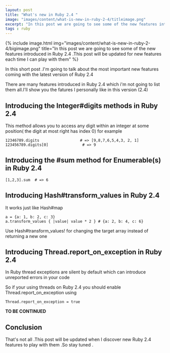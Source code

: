 ```yaml
---
layout: post
title: "What's new in Ruby 2.4 "
image: "images/content/what-is-new-in-ruby-2-4/titleimage.png"
excerpt: "In this post we are going to see some of the new features introduced in Ruby 2.4 .This post will be updated for new features each time I can play with them ."
tags : ruby 
---
```

{% include image.html
       img="images/content/what-is-new-in-ruby-2-4/bigimage.png"
       title="In this post we are going to see some of the new features introduced in Ruby 2.4 .This post will be updated for new features each time I can play with them"
%}

In this short post .I'm going to talk about the most important new features coming with the latest version of Ruby 2.4

There are many features introduced in Ruby 2.4 which i'm not going to list them all.I'll show you the fatures I personally like in this version (2.4)

Introducing the Integer#digits methods in Ruby 2.4
-------------------------------------------------------

This method allows you to access any digit within an integer at some position( the digit at most right has index 0) for example

	12346789.digits                  # => [9,8,7,6,5,4,3, 2, 1]
	123456789.digits[0]               # => 9

Introducing the #sum method for Enumerable(s) in Ruby 2.4
-----------------------------------------------

	[1,2,3].sum  # => 6


Introducing Hash#transform_values in Ruby 2.4
-----------------------------------

It works just like  Hash#map

	a = {a: 1, b: 2, c: 3}
	a.transform_values { |value| value * 2 } # {a: 2, b: 4, c: 6}

Use  Hash#transform_values! for changing the target array instead of returning a new one

Introducing Thread.report_on_exception in Ruby 2.4
-----------------------------------------

In Ruby thread exceptions are silent by default which can introduce unreported errors in your code 

So if your using threads on Ruby 2.4 you should enable Thread.report_on_exception using

	Thread.report_on_exception = true

<b>TO BE CONTINUED</b>


Conclusion
-------------

That's not all .This post will be updated when I discover new Ruby 2.4 features to play with them .So stay tuned .



